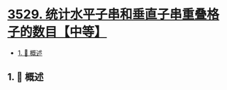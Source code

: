 # [3529. 统计水平子串和垂直子串重叠格子的数目【中等】](https://github.com/tnotesjs/TNotes.leetcode/tree/main/notes/3529.%20%E7%BB%9F%E8%AE%A1%E6%B0%B4%E5%B9%B3%E5%AD%90%E4%B8%B2%E5%92%8C%E5%9E%82%E7%9B%B4%E5%AD%90%E4%B8%B2%E9%87%8D%E5%8F%A0%E6%A0%BC%E5%AD%90%E7%9A%84%E6%95%B0%E7%9B%AE%E3%80%90%E4%B8%AD%E7%AD%89%E3%80%91)

<!-- region:toc -->

- [1. 📝 概述](#1--概述)

<!-- endregion:toc -->

## 1. 📝 概述
